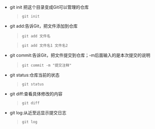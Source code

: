 * git init 把这个目录变成Git可以管理的仓库
    > `git init` 
* git add:告诉Git，把文件添加到仓库
    > `git add 文件名`

    > `git add 文件名1 文件名2`

* git commit:告诉Git，把文件提交到仓库；-m后面输入的是本次提交的说明
    > `git commit -m "提交注释"`



* git status:仓库当前的状态
    > `git status`

* git diff:查看具体修改的内容
    > `git diff`
* git log:从近至远显示提交日志
    > `git log`





